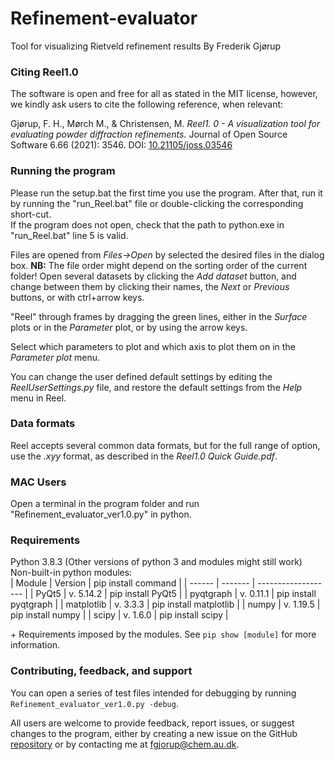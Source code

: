 # Refinement-evaluator
Tool for visualizing Rietveld refinement results
By Frederik Gjørup

### Citing Reel1.0 ###
The software is open and free for all as stated in the MIT license, however, we kindly ask users to cite the following reference, when relevant:  

Gjørup, F. H., Mørch M., & Christensen, M. _Reel1. 0 - A visualization tool for evaluating powder diffraction refinements._ Journal of Open Source Software 6.66 (2021): 3546. DOI: [10.21105/joss.03546](https://doi.org/10.21105/joss.03546)

### Running the program ###
Please run the setup.bat the first time you use the program. After that, run it by running the "run_Reel.bat" file or double-clicking the corresponding short-cut.  
If the program does not open, check that the path to python.exe in "run_Reel.bat" line 5 is valid.

Files are opened from *Files->Open* by selected the desired files in the dialog box. **NB:** The file order might depend on the sorting order of the current folder!
Open several datasets by clicking the *Add dataset* button, and change between them by clicking their names, the *Next* or *Previous* buttons, or with ctrl+arrow keys.

"Reel" through frames by dragging the green lines, either in the *Surface* plots or in the *Parameter* plot, or by using the arrow keys.

Select which parameters to plot and which axis to plot them on in the *Parameter plot* menu.

You can change the user defined default settings by editing the *ReelUserSettings.py* file, and restore the default settings from the *Help* menu in Reel.

### Data formats ###
Reel accepts several common data formats, but for the full range of option, use the *.xyy* format, as described in the *Reel1.0 Quick Guide.pdf*.

### MAC Users ###
Open a terminal in the program folder and run "Refinement_evaluator_ver1.0.py" in python.

### Requirements ###
Python 3.8.3 (Other versions of python 3 and modules might still work)  
Non-built-in python modules:  
| Module | Version | pip install command |
| ------ | ------- | ------------------- |
| PyQt5 | v. 5.14.2 | pip install PyQt5 |
| pyqtgraph | v. 0.11.1 | pip install pyqtgraph |
| matplotlib | v. 3.3.3 | pip install matplotlib |
| numpy | v. 1.19.5 | pip install numpy |
| scipy | v. 1.6.0 | pip install scipy |

\+ Requirements imposed by the modules. See `pip show [module]` for more information.

### Contributing, feedback, and support ###
You can open a series of test files intended for debugging by running `Refinement_evaluator_ver1.0.py -debug`. 

All users are welcome to provide feedback, report issues, or suggest changes to the program, either by creating a new issue on the GitHub [repository](https://github.com/fgjorup/Reel) or by contacting me at <fgjorup@chem.au.dk>.  
